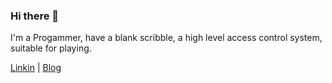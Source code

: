 ### Hi there 👋

I'm a Progammer, have a blank scribble, a high level access control
system, suitable for playing.

[Linkin](https://www.linkedin.com/in/vachirawit/) | [Blog](https://dev.to/m4r14)

<!--
**M4R14/m4r14** is a ✨ _special_ ✨ repository because its `README.md` (this file) appears on your GitHub profile.

Here are some ideas to get you started:

- 🔭 I’m currently working on ...
- 🌱 I’m currently learning ...
- 👯 I’m looking to collaborate on ...
- 🤔 I’m looking for help with ...
- 💬 Ask me about ...
- 📫 How to reach me: ...
- 😄 Pronouns: ...
- ⚡ Fun fact: ...
-->
